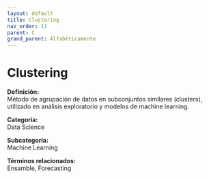 ```yaml
---
layout: default
title: Clustering
nav_order: 11
parent: C
grand_parent: Alfabéticamente
---
```


# Clustering

**Definición:**  
Método de agrupación de datos en subconjuntos similares (clusters), utilizado en análisis exploratorio y modelos de machine learning.

**Categoría:**  
Data Science  

**Subcategoría:**  
Machine Learning

**Términos relacionados:**  
Ensamble, Forecasting
